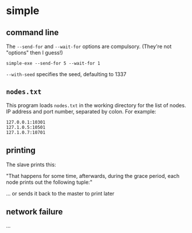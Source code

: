 # simple

## command line

The `--send-for` and `--wait-for` options are compulsory. (They're not "options" then I guess!)

    simple-exe --send-for 5 --wait-for 1

`--with-seed` specifies the seed, defaulting to 1337

## `nodes.txt`

This program loads `nodes.txt` in the working directory for the list of nodes. IP address and port number, separated by colon. For example:

    127.0.0.1:10301
    127.1.0.5:10501
    127.1.0.7:10701


## printing

The slave prints this:

"That happens for some time, afterwards, during the grace period, each node prints out the following tuple:"

... or sends it back to the master to print later

## network failure

...

